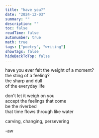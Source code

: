 ```yaml
---
title: "have you?"
date: "2024-12-03"
summary: ""
description: ""
toc: false
readTime: false
autonumber: true
math: true
tags: ["poetry", "writing"]
showTags: false
hideBackToTop: false
---
```


have you ever felt the weight of a moment?  
the sting of a feeling?   
the sharp and dull  
of the everyday life  

don't let it weigh on you  
accept the feelings that come  
be the riverbed  
that time flows through like water  

carving, changing, persevering
  
-aw
